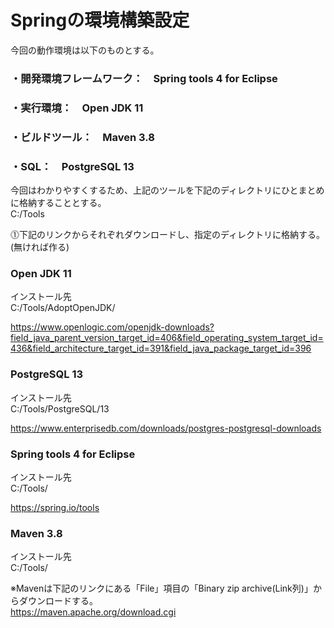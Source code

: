 # Springの環境構築設定

今回の動作環境は以下のものとする。  
### ・開発環境フレームワーク：　Spring tools 4 for Eclipse  
### ・実行環境：　Open JDK 11  
### ・ビルドツール：　Maven 3.8   
### ・SQL：　PostgreSQL 13  

今回はわかりやすくするため、上記のツールを下記のディレクトリにひとまとめに格納することとする。  
C:/Tools  

⓵下記のリンクからそれぞれダウンロードし、指定のディレクトリに格納する。(無ければ作る)  
  
### Open JDK 11  
インストール先  
C:/Tools/AdoptOpenJDK/  
  
https://www.openlogic.com/openjdk-downloads?field_java_parent_version_target_id=406&field_operating_system_target_id=436&field_architecture_target_id=391&field_java_package_target_id=396  

### PostgreSQL 13  
インストール先  
C:/Tools/PostgreSQL/13  
  
https://www.enterprisedb.com/downloads/postgres-postgresql-downloads  
  
### Spring tools 4 for Eclipse  
インストール先  
C:/Tools/  

https://spring.io/tools
  
### Maven 3.8  
インストール先  
C:/Tools/  

※Mavenは下記のリンクにある「File」項目の「Binary zip archive(Link列)」からダウンロードする。  
https://maven.apache.org/download.cgi  
